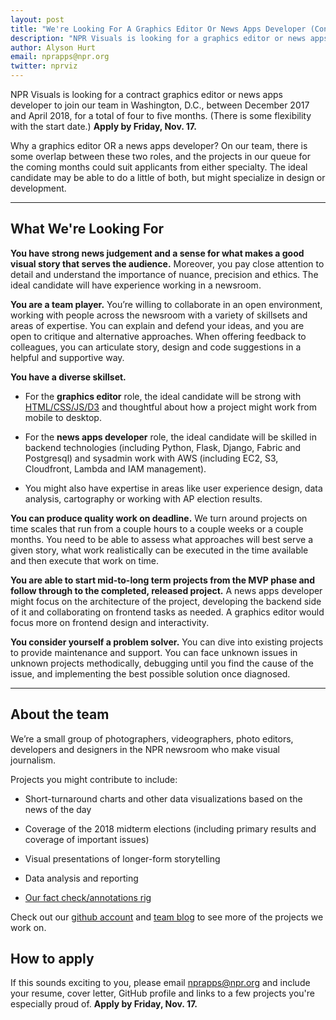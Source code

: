 ```yaml
---
layout: post
title: "We're Looking For A Graphics Editor Or News Apps Developer (Contract)"
description: "NPR Visuals is looking for a graphics editor or news apps developer to join our team in Washington, D.C., between December 2017 and April 2018."
author: Alyson Hurt
email: nprapps@npr.org
twitter: nprviz
---
```


NPR Visuals is looking for a contract graphics editor or news apps developer to join our team in Washington, D.C., between December 2017 and April 2018, for a total of four to five months. (There is some flexibility with the start date.) **Apply by Friday, Nov. 17.**

Why a graphics editor OR a news apps developer? On our team, there is some overlap between these two roles, and the projects in our queue for the coming months could suit applicants from either specialty. The ideal candidate may be able to do a little of both, but might specialize in design or development.

----------

## What We're Looking For

**You have strong news judgement and a sense for what makes a good visual story that serves the audience.** Moreover, you pay close attention to detail and understand the importance of nuance, precision and ethics. The ideal candidate will have experience working in a newsroom.

**You are a team player.** You’re willing to collaborate in an open environment, working with people across the newsroom with a variety of skillsets and areas of expertise. You can explain and defend your ideas, and you are open to critique and alternative approaches. When offering feedback to colleagues, you can articulate story, design and code suggestions in a helpful and supportive way.

**You have a diverse skillset.**

- For the **graphics editor** role, the ideal candidate will be strong with [HTML/CSS/JS/D3](https://github.com/nprapps/dailygraphics) and thoughtful about how a project might work from mobile to desktop.

- For the **news apps developer** role, the ideal candidate will be skilled in backend technologies (including Python, Flask, Django, Fabric and Postgresql) and sysadmin work with AWS (including EC2, S3, Cloudfront, Lambda and IAM management).

- You might also have expertise in areas like user experience design, data analysis, cartography or working with AP election results.

**You can produce quality work on deadline.** We turn around projects on time scales that run from a couple hours to a couple weeks or a couple months. You need to be able to assess what approaches will best serve a given story, what work realistically can be executed in the time available and then execute that work on time.

**You are able to start mid-to-long term projects from the MVP phase and follow through to the completed, released project.** A news apps developer might focus on the architecture of the project, developing the backend side of it and collaborating on frontend tasks as needed. A graphics editor would focus more on frontend design and interactivity.

**You consider yourself a problem solver.** You can dive into existing projects to provide maintenance and support. You can face unknown issues in unknown projects methodically, debugging until you find the cause of the issue, and implementing the best possible solution once diagnosed.

---------

## About the team

We’re a small group of photographers, videographers, photo editors, developers and designers in the NPR newsroom who make visual journalism.

Projects you might contribute to include:

* Short-turnaround charts and other data visualizations based on the news of the day

* Coverage of the 2018 midterm elections (including primary results and coverage of important issues)

* Visual presentations of longer-form storytelling

* Data analysis and reporting

* [Our fact check/annotations rig](https://source.opennews.org/articles/how-npr-transcribes-and-fact-checks-debates-live/)

Check out our [github account](https://github.com/nprapps/) and [team blog](http://blog.apps.npr.org) to see more of the projects we work on.

## How to apply

If this sounds exciting to you, please email [nprapps@npr.org](mailto:nprapps@npr.org) and include your resume, cover letter, GitHub profile and links to a few projects you're especially proud of. **Apply by Friday, Nov. 17.**
